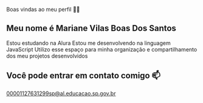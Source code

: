 Boas vindas ao meu perfil 💙💙
## Meu nome é Mariane Vilas Boas Dos Santos

Estou estudando na Alura
Estou me desenvolvendo na linguagem JavaScript
Utilizo esse espaço para minha organização e compartilhamento dos meu projetos desenvolvidos
## Você pode entrar em contato comigo 📫
00001127631299sp@al.educacao.sp.gov.br
